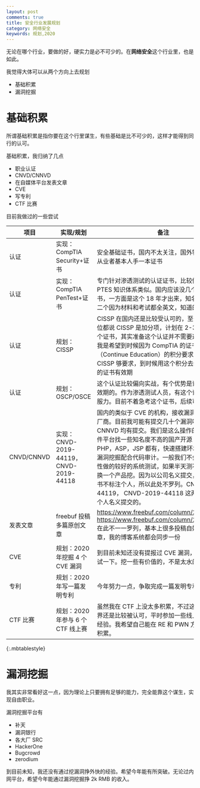 ```yaml
---
layout: post
comments: true
title: 安全行业发展规划
category: 网络安全
keywords: 规划,2020
---
```


无论在哪个行业，要做的好，硬实力是必不可少的。在**网络安全**这个行业里，也是如此。

我觉得大体可以从两个方向上去规划

- 基础积累
- 漏洞挖掘

# 基础积累

所谓基础积累是指你要在这个行里谋生，有些基础是比不可少的，这样才能得到同行的认可。

基础积累，我归纳了几点

- 职业认证
- CNVD/CNNVD
- 在自媒体平台发表文章
- CVE
- 写专利
- CTF 比赛

目前我做过的一些尝试

| 项目       | 实现/规划                               | 备注                                                                                                                                                                                                                                                                                                                                                                                                                                                     |
| ---------- | --------------------------------------- | -------------------------------------------------------------------------------------------------------------------------------------------------------------------------------------------------------------------------------------------------------------------------------------------------------------------------------------------------------------------------------------------------------------------------------------------------------- |
| 认证       | 实现：CompTIA Security+证书             | 安全基础证书，国内不太关注，国外特别是美国，从业者基本人手一本证书                                                                                                                                                                                                                                                                                                                                                                                       |
| 认证       | 实现：CompTIA PenTest+证书              | 专门针对渗透测试的认证证书，比较偏向理论，和 PTES 知识体系类似。国内应该没几个人考这个证书，一方面是这个 18 年才出来，知名度不高，第二个因为材料和考试都全英文，知道的人就更少了                                                                                                                                                                                                                                                                         |
| 认证       | 规划：CISSP                             | CISSP 在国内还是比较受认可的，至少很多招聘岗位都说 CISSP 是加分项，计划在 2-3 年内考下这个证书，其实准备这个认证并不需要这么多时间，我是希望到时候因为 CompTIA 的证书有 CE（Continue Education）的积分要求，刚好 CISSP 够要求，到时候用这个积分去续 CompTIA 的证书有效期                                                                                                                                                                                 |
| 认证       | 规划：OSCP/OSCE                         | 这个认证比较偏向实战，有个优势是证书是终身有效期的。作为渗透测试人员，有这个证书会更有说服力。目前不着急考这个证书，后续可以考虑。                                                                                                                                                                                                                                                                                                                       |
| CNVD/CNNVD | 实现：CNVD-2019-44119， CNVD-2019-44118 | 国内的类似于 CVE 的机构，接收漏洞，并分发给厂商。目前我可能有提交几十个漏洞吧。CNVD 和 CNNVD 均有提交。我们是这么操作的，去开源软件平台找一些知名度不高的国产开源 CMS 系统，PHP，ASP，JSP 都有，快速搭建环境测试，正常漏洞挖掘配合代码审计。一般我们不会找那种安全性做的较好的系统测试，如果半天测不出漏洞，就换一个产品挖。因为以公司名义提交，原创漏洞证书不标注个人，所以此处不罗列。CNVD-2019-44119， CNVD-2019-44118 这两个漏洞是我个人名义提交的。 |
| 发表文章   | freebuf 投稿多篇原创文章                | https://www.freebuf.com/column/228005.html <br> https://www.freebuf.com/column/230601.html <br> 在此不一一罗列，基本上很多投稿自媒体平台的文章，我的博客系统都会同步一份                                                                                                                                                                                                                                                                                 |
| CVE        | 规划：2020 年挖掘 4 个 CVE 漏洞         | 到目前未知还没有提报过 CVE 漏洞，今年希望尝试一下。挖一些有价值的，不是太水的 CVE                                                                                                                                                                                                                                                                                                                                                                        |
| 专利       | 规划：2020 年写一篇发明专利             | 今年努力一点，争取完成一篇发明专利                                                                                                                                                                                                                                                                                                                                                                                                                       |
| CTF 比赛   | 规划：2020 年参与 6 个 CTF 线上赛       | 虽然我在 CTF 上没太多积累，不过这个比赛在业界还是比较被认可，平时参加一些线上赛，积累些经验。我希望自己能在 RE 和 PWN 方向上能有所积累。                                                                                                                                                                                                                                                                                                                 |

{:.mbtablestyle}

# 漏洞挖掘

我其实非常看好这一点，因为理论上只要拥有足够的能力，完全能靠这个谋生，实现自由职业。

漏洞挖掘平台有

- 补天
- 漏洞银行
- 各大厂 SRC
- HackerOne
- Bugcrowd
- zerodium

到目前未知，我还没有通过挖漏洞挣外快的经验。希望今年能有所突破。无论过内网平台，希望今年能通过漏洞挖掘挣 2k RMB 的收入。
